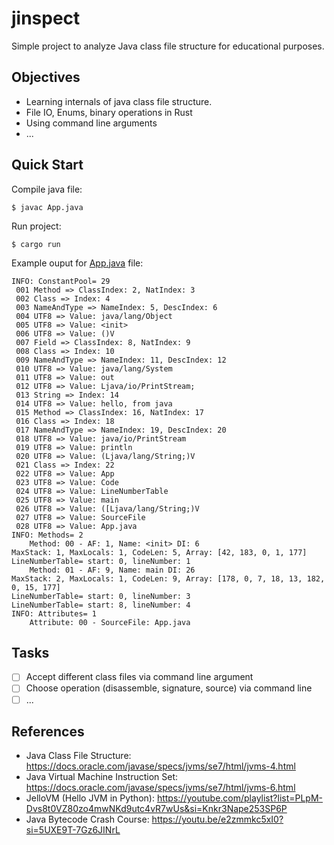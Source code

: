 # jinspect  

Simple project to analyze Java class file structure for educational purposes.

## Objectives
- Learning internals of java class file structure.
- File IO, Enums, binary operations in Rust
- Using command line arguments
- ...

## Quick Start

Compile java file:
```console
$ javac App.java
```

Run project:
```console
$ cargo run 
```

Example ouput for [App.java](./App.java) file:
```
INFO: ConstantPool= 29
 001 Method => ClassIndex: 2, NatIndex: 3
 002 Class => Index: 4
 003 NameAndType => NameIndex: 5, DescIndex: 6
 004 UTF8 => Value: java/lang/Object
 005 UTF8 => Value: <init>
 006 UTF8 => Value: ()V
 007 Field => ClassIndex: 8, NatIndex: 9
 008 Class => Index: 10
 009 NameAndType => NameIndex: 11, DescIndex: 12
 010 UTF8 => Value: java/lang/System
 011 UTF8 => Value: out
 012 UTF8 => Value: Ljava/io/PrintStream;
 013 String => Index: 14
 014 UTF8 => Value: hello, from java
 015 Method => ClassIndex: 16, NatIndex: 17
 016 Class => Index: 18
 017 NameAndType => NameIndex: 19, DescIndex: 20
 018 UTF8 => Value: java/io/PrintStream
 019 UTF8 => Value: println
 020 UTF8 => Value: (Ljava/lang/String;)V
 021 Class => Index: 22
 022 UTF8 => Value: App
 023 UTF8 => Value: Code
 024 UTF8 => Value: LineNumberTable
 025 UTF8 => Value: main
 026 UTF8 => Value: ([Ljava/lang/String;)V
 027 UTF8 => Value: SourceFile
 028 UTF8 => Value: App.java
INFO: Methods= 2
    Method: 00 - AF: 1, Name: <init> DI: 6
MaxStack: 1, MaxLocals: 1, CodeLen: 5, Array: [42, 183, 0, 1, 177]
LineNumberTable= start: 0, lineNumber: 1
    Method: 01 - AF: 9, Name: main DI: 26
MaxStack: 2, MaxLocals: 1, CodeLen: 9, Array: [178, 0, 7, 18, 13, 182, 0, 15, 177]
LineNumberTable= start: 0, lineNumber: 3
LineNumberTable= start: 8, lineNumber: 4
INFO: Attributes= 1
    Attribute: 00 - SourceFile: App.java

```

## Tasks
- [ ] Accept different class files via command line argument
- [ ] Choose operation (disassemble, signature, source) via command line 
- [ ] ...

## References
* Java Class File Structure: https://docs.oracle.com/javase/specs/jvms/se7/html/jvms-4.html
* Java Virtual Machine Instruction Set: https://docs.oracle.com/javase/specs/jvms/se7/html/jvms-6.html
* JelloVM (Hello JVM in Python): https://youtube.com/playlist?list=PLpM-Dvs8t0VZ80zo4mwNKd9utc4vR7wUs&si=Knkr3Nape253SP6P
* Java Bytecode Crash Course: https://youtu.be/e2zmmkc5xI0?si=5UXE9T-7Gz6JINrL
